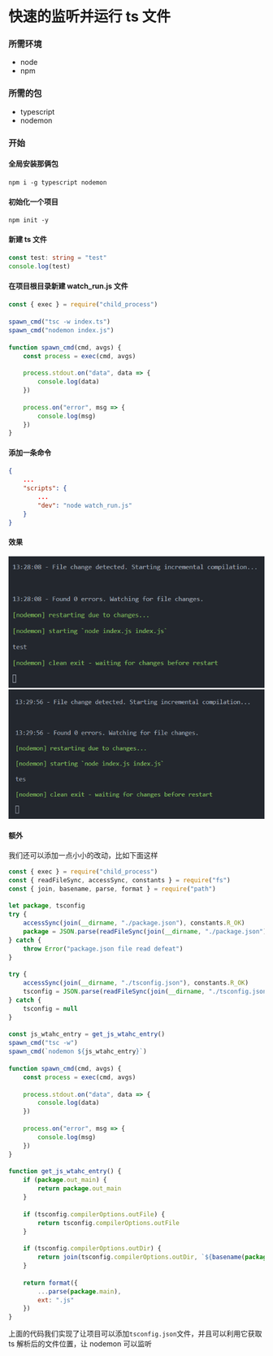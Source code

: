# 快速的监听并运行 ts 文件

### 所需环境

-   node
-   npm

### 所需的包

-   typescript
-   nodemon

### 开始

#### 全局安装那俩包

```git
npm i -g typescript nodemon
```

#### 初始化一个项目

```git
npm init -y
```

#### 新建 ts 文件

```ts
const test: string = "test"
console.log(test)
```

#### 在项目根目录新建 watch_run.js 文件

```js
const { exec } = require("child_process")

spawn_cmd("tsc -w index.ts")
spawn_cmd("nodemon index.js")

function spawn_cmd(cmd, avgs) {
    const process = exec(cmd, avgs)

    process.stdout.on("data", data => {
        console.log(data)
    })

    process.on("error", msg => {
        console.log(msg)
    })
}
```

#### 添加一条命令

```json
{
    ...
    "scripts": {
        ...
        "dev": "node watch_run.js"
    }
}
```

#### 效果

![](/assets/Snipaste_2023-01-19_13-28-51.png)
![](/assets/Snipaste_2023-01-19_13-30-02.png)

#### 额外

我们还可以添加一点小小的改动，比如下面这样

```js
const { exec } = require("child_process")
const { readFileSync, accessSync, constants } = require("fs")
const { join, basename, parse, format } = require("path")

let package, tsconfig
try {
    accessSync(join(__dirname, "./package.json"), constants.R_OK)
    package = JSON.parse(readFileSync(join(__dirname, "./package.json"), "utf-8"))
} catch {
    throw Error("package.json file read defeat")
}

try {
    accessSync(join(__dirname, "./tsconfig.json"), constants.R_OK)
    tsconfig = JSON.parse(readFileSync(join(__dirname, "./tsconfig.json"), "utf-8"))
} catch {
    tsconfig = null
}

const js_wtahc_entry = get_js_wtahc_entry()
spawn_cmd("tsc -w")
spawn_cmd(`nodemon ${js_wtahc_entry}`)

function spawn_cmd(cmd, avgs) {
    const process = exec(cmd, avgs)

    process.stdout.on("data", data => {
        console.log(data)
    })

    process.on("error", msg => {
        console.log(msg)
    })
}

function get_js_wtahc_entry() {
    if (package.out_main) {
        return package.out_main
    }

    if (tsconfig.compilerOptions.outFile) {
        return tsconfig.compilerOptions.outFile
    }

    if (tsconfig.compilerOptions.outDir) {
        return join(tsconfig.compilerOptions.outDir, `${basename(package.main, "ts")}js`)
    }

    return format({
        ...parse(package.main),
        ext: ".js"
    })
}
```

上面的代码我们实现了让项目可以添加`tsconfig.json`文件，并且可以利用它获取 ts 解析后的文件位置，让 nodemon 可以监听
